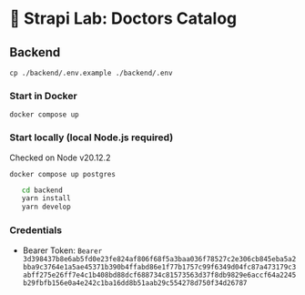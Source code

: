 # 🚀 Strapi Lab: Doctors Catalog

## Backend

`cp ./backend/.env.example ./backend/.env`

### Start in Docker
`docker compose up`

### Start locally (local Node.js required)
Checked on Node v20.12.2

`docker compose up postgres`
```bash
   cd backend
   yarn install
   yarn develop     
```

### Credentials
- Bearer Token: `Bearer 3d398437b8e6ab5fd0e23fe824af806f68f5a3baa036f78527c2e306cb845eba5a2bba9c3764e1a5ae45371b390b4ffabd86e1f77b1757c99f6349d04fc87a473179c3abff275e26ff7e4c1b408bd88dcf688734c81573563d37f8db9829e6accf64a2245b29fbfb156e0a4e242c1ba16dd8b51aab29c554278d750f34d26787`


